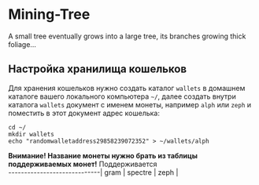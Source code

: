 # Mining-Tree
A small tree eventually grows into a large tree, its branches growing thick foliage...

## Настройка хранилища кошельков

Для хранения кошельков нужно создать каталог <code>wallets</code> в домашнем каталоге вашего локального компьютера <code>~/</code>, далее создать внутри каталога <code>wallets</code> документ с именем монеты, например <code>alph</code> или <code>zeph</code> и поместить в этот документ адрес кошелька:
```
cd ~/
mkdir wallets
echo "randomwalletaddress29858239072352" > ~/wallets/alph
```
**Внимание! Название монеты нужно брать из таблицы поддерживаемых монет!**
Поддерживается               
-----------------------------|
gram                         |
spectre                      |
zeph                         |
